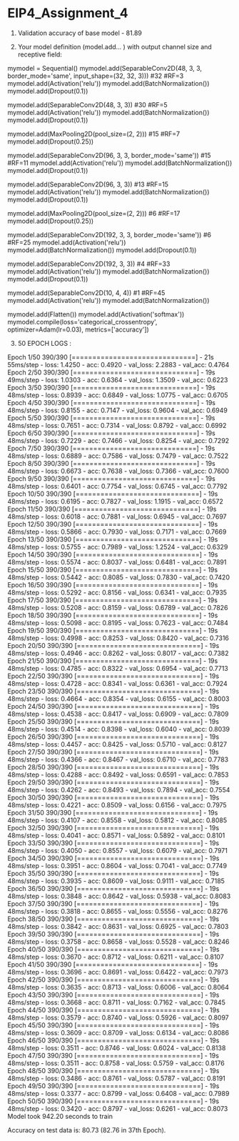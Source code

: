 # EIP4_Assignment_4

1. Validation accuracy of base model - 
      81.89

2.  Your model definition (model.add... ) with output channel size and receptive field:

mymodel = Sequential()
mymodel.add(SeparableConv2D(48, 3, 3, border_mode='same', input_shape=(32, 32, 3)))  #32  #RF=3
mymodel.add(Activation('relu'))
mymodel.add(BatchNormalization())
mymodel.add(Dropout(0.1))

mymodel.add(SeparableConv2D(48, 3, 3))   #30  #RF=5
mymodel.add(Activation('relu'))
mymodel.add(BatchNormalization())
mymodel.add(Dropout(0.1))

mymodel.add(MaxPooling2D(pool_size=(2, 2)))   #15    #RF=7
mymodel.add(Dropout(0.25))

mymodel.add(SeparableConv2D(96, 3, 3, border_mode='same'))   #15   #RF=11
mymodel.add(Activation('relu'))
mymodel.add(BatchNormalization())
mymodel.add(Dropout(0.1))

mymodel.add(SeparableConv2D(96, 3, 3))    #13   #RF=15
mymodel.add(Activation('relu'))
mymodel.add(BatchNormalization())
mymodel.add(Dropout(0.1))

mymodel.add(MaxPooling2D(pool_size=(2, 2)))   #6   #RF=17
mymodel.add(Dropout(0.25))

mymodel.add(SeparableConv2D(192, 3, 3, border_mode='same'))   #6   #RF=25
mymodel.add(Activation('relu'))
mymodel.add(BatchNormalization())
mymodel.add(Dropout(0.1))

mymodel.add(SeparableConv2D(192, 3, 3))   #4    #RF=33
mymodel.add(Activation('relu'))
mymodel.add(BatchNormalization())
mymodel.add(Dropout(0.1))

mymodel.add(SeparableConv2D(10, 4, 4))   #1      #RF=45
mymodel.add(Activation('relu'))
mymodel.add(BatchNormalization())

mymodel.add(Flatten())
mymodel.add(Activation('softmax'))
mymodel.compile(loss='categorical_crossentropy', optimizer=Adam(lr=0.03), metrics=['accuracy'])


3.  50 EPOCH LOGS :
  
Epoch 1/50
390/390 [==============================] - 21s 55ms/step - loss: 1.4250 - acc: 0.4920 - val_loss: 2.2883 - val_acc: 0.4764
Epoch 2/50
390/390 [==============================] - 19s 49ms/step - loss: 1.0303 - acc: 0.6364 - val_loss: 1.3509 - val_acc: 0.6223
Epoch 3/50
390/390 [==============================] - 19s 48ms/step - loss: 0.8939 - acc: 0.6849 - val_loss: 1.0775 - val_acc: 0.6705
Epoch 4/50
390/390 [==============================] - 19s 48ms/step - loss: 0.8155 - acc: 0.7147 - val_loss: 0.9604 - val_acc: 0.6949
Epoch 5/50
390/390 [==============================] - 19s 48ms/step - loss: 0.7651 - acc: 0.7314 - val_loss: 0.8792 - val_acc: 0.6992
Epoch 6/50
390/390 [==============================] - 19s 48ms/step - loss: 0.7229 - acc: 0.7466 - val_loss: 0.8254 - val_acc: 0.7292
Epoch 7/50
390/390 [==============================] - 19s 48ms/step - loss: 0.6889 - acc: 0.7586 - val_loss: 0.7479 - val_acc: 0.7522
Epoch 8/50
390/390 [==============================] - 19s 48ms/step - loss: 0.6673 - acc: 0.7638 - val_loss: 0.7366 - val_acc: 0.7600
Epoch 9/50
390/390 [==============================] - 19s 48ms/step - loss: 0.6401 - acc: 0.7754 - val_loss: 0.6745 - val_acc: 0.7792
Epoch 10/50
390/390 [==============================] - 19s 48ms/step - loss: 0.6195 - acc: 0.7827 - val_loss: 1.1915 - val_acc: 0.6572
Epoch 11/50
390/390 [==============================] - 19s 48ms/step - loss: 0.6018 - acc: 0.7881 - val_loss: 0.6945 - val_acc: 0.7697
Epoch 12/50
390/390 [==============================] - 19s 48ms/step - loss: 0.5866 - acc: 0.7930 - val_loss: 0.7171 - val_acc: 0.7669
Epoch 13/50
390/390 [==============================] - 19s 48ms/step - loss: 0.5755 - acc: 0.7989 - val_loss: 1.2524 - val_acc: 0.6329
Epoch 14/50
390/390 [==============================] - 19s 48ms/step - loss: 0.5574 - acc: 0.8037 - val_loss: 0.6481 - val_acc: 0.7891
Epoch 15/50
390/390 [==============================] - 19s 48ms/step - loss: 0.5442 - acc: 0.8085 - val_loss: 0.7830 - val_acc: 0.7420
Epoch 16/50
390/390 [==============================] - 19s 48ms/step - loss: 0.5292 - acc: 0.8156 - val_loss: 0.6341 - val_acc: 0.7935
Epoch 17/50
390/390 [==============================] - 19s 48ms/step - loss: 0.5208 - acc: 0.8159 - val_loss: 0.6789 - val_acc: 0.7826
Epoch 18/50
390/390 [==============================] - 19s 48ms/step - loss: 0.5098 - acc: 0.8195 - val_loss: 0.7623 - val_acc: 0.7484
Epoch 19/50
390/390 [==============================] - 19s 48ms/step - loss: 0.4998 - acc: 0.8253 - val_loss: 0.8420 - val_acc: 0.7316
Epoch 20/50
390/390 [==============================] - 19s 48ms/step - loss: 0.4946 - acc: 0.8262 - val_loss: 0.8017 - val_acc: 0.7382
Epoch 21/50
390/390 [==============================] - 19s 48ms/step - loss: 0.4785 - acc: 0.8322 - val_loss: 0.6954 - val_acc: 0.7713
Epoch 22/50
390/390 [==============================] - 19s 48ms/step - loss: 0.4728 - acc: 0.8341 - val_loss: 0.6361 - val_acc: 0.7924
Epoch 23/50
390/390 [==============================] - 19s 48ms/step - loss: 0.4664 - acc: 0.8354 - val_loss: 0.6155 - val_acc: 0.8003
Epoch 24/50
390/390 [==============================] - 19s 48ms/step - loss: 0.4538 - acc: 0.8417 - val_loss: 0.6909 - val_acc: 0.7809
Epoch 25/50
390/390 [==============================] - 19s 48ms/step - loss: 0.4514 - acc: 0.8398 - val_loss: 0.6040 - val_acc: 0.8039
Epoch 26/50
390/390 [==============================] - 19s 48ms/step - loss: 0.4457 - acc: 0.8425 - val_loss: 0.5710 - val_acc: 0.8127
Epoch 27/50
390/390 [==============================] - 19s 48ms/step - loss: 0.4366 - acc: 0.8467 - val_loss: 0.6710 - val_acc: 0.7783
Epoch 28/50
390/390 [==============================] - 19s 48ms/step - loss: 0.4288 - acc: 0.8492 - val_loss: 0.6591 - val_acc: 0.7853
Epoch 29/50
390/390 [==============================] - 19s 48ms/step - loss: 0.4262 - acc: 0.8493 - val_loss: 0.7894 - val_acc: 0.7554
Epoch 30/50
390/390 [==============================] - 19s 48ms/step - loss: 0.4221 - acc: 0.8509 - val_loss: 0.6156 - val_acc: 0.7975
Epoch 31/50
390/390 [==============================] - 19s 48ms/step - loss: 0.4107 - acc: 0.8558 - val_loss: 0.5812 - val_acc: 0.8085
Epoch 32/50
390/390 [==============================] - 19s 48ms/step - loss: 0.4041 - acc: 0.8571 - val_loss: 0.5892 - val_acc: 0.8101
Epoch 33/50
390/390 [==============================] - 19s 48ms/step - loss: 0.4050 - acc: 0.8557 - val_loss: 0.6079 - val_acc: 0.7971
Epoch 34/50
390/390 [==============================] - 19s 48ms/step - loss: 0.3951 - acc: 0.8604 - val_loss: 0.7041 - val_acc: 0.7749
Epoch 35/50
390/390 [==============================] - 19s 48ms/step - loss: 0.3935 - acc: 0.8609 - val_loss: 0.9111 - val_acc: 0.7185
Epoch 36/50
390/390 [==============================] - 19s 48ms/step - loss: 0.3848 - acc: 0.8642 - val_loss: 0.5938 - val_acc: 0.8083
Epoch 37/50
390/390 [==============================] - 19s 48ms/step - loss: 0.3818 - acc: 0.8655 - val_loss: 0.5556 - val_acc: 0.8276
Epoch 38/50
390/390 [==============================] - 19s 48ms/step - loss: 0.3842 - acc: 0.8631 - val_loss: 0.6925 - val_acc: 0.7803
Epoch 39/50
390/390 [==============================] - 19s 48ms/step - loss: 0.3758 - acc: 0.8658 - val_loss: 0.5528 - val_acc: 0.8246
Epoch 40/50
390/390 [==============================] - 19s 48ms/step - loss: 0.3670 - acc: 0.8712 - val_loss: 0.6211 - val_acc: 0.8107
Epoch 41/50
390/390 [==============================] - 19s 48ms/step - loss: 0.3696 - acc: 0.8691 - val_loss: 0.6422 - val_acc: 0.7973
Epoch 42/50
390/390 [==============================] - 19s 48ms/step - loss: 0.3635 - acc: 0.8713 - val_loss: 0.6006 - val_acc: 0.8064
Epoch 43/50
390/390 [==============================] - 19s 48ms/step - loss: 0.3668 - acc: 0.8711 - val_loss: 0.7162 - val_acc: 0.7845
Epoch 44/50
390/390 [==============================] - 19s 48ms/step - loss: 0.3579 - acc: 0.8740 - val_loss: 0.5926 - val_acc: 0.8097
Epoch 45/50
390/390 [==============================] - 19s 48ms/step - loss: 0.3609 - acc: 0.8709 - val_loss: 0.6134 - val_acc: 0.8086
Epoch 46/50
390/390 [==============================] - 19s 48ms/step - loss: 0.3511 - acc: 0.8746 - val_loss: 0.6024 - val_acc: 0.8138
Epoch 47/50
390/390 [==============================] - 19s 48ms/step - loss: 0.3511 - acc: 0.8758 - val_loss: 0.5759 - val_acc: 0.8176
Epoch 48/50
390/390 [==============================] - 19s 48ms/step - loss: 0.3486 - acc: 0.8761 - val_loss: 0.5787 - val_acc: 0.8191
Epoch 49/50
390/390 [==============================] - 19s 48ms/step - loss: 0.3377 - acc: 0.8799 - val_loss: 0.6408 - val_acc: 0.7989
Epoch 50/50
390/390 [==============================] - 19s 48ms/step - loss: 0.3420 - acc: 0.8797 - val_loss: 0.6261 - val_acc: 0.8073
Model took 942.20 seconds to train

Accuracy on test data is: 80.73   (82.76 in 37th Epoch).
